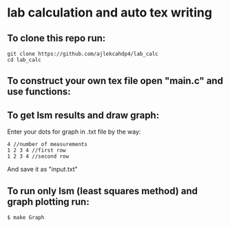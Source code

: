 # lab calculation and auto tex writing
## To clone this repo run:
```
git clone https://github.com/ajlekcahdp4/lab_calc
cd lab_calc
```
## To construct your own tex file open "main.c" and use functions:

## To get lsm results and draw graph:
Enter your dots for graph in .txt file by the way:
```
4 //number of measurements
1 2 3 4 //first row
1 2 3 4 //second row
```
And save it as "input.txt"
## To run only lsm (least squares method) and graph plotting run:
```
$ make Graph
```

